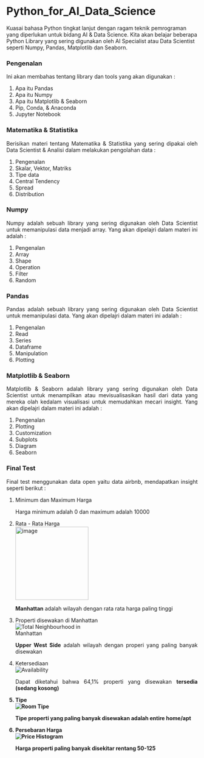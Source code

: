 # Python_for_AI_Data_Science
Kuasai bahasa Python tingkat lanjut dengan ragam teknik pemrograman yang diperlukan untuk bidang AI &amp; Data Science. Kita akan belajar beberapa Python Library yang sering digunakan oleh AI Specialist atau Data Scientist seperti Numpy, Pandas, Matplotlib dan Seaborn.

<h3>Pengenalan</h3>
<p align="justify">Ini akan membahas tentang library dan tools yang akan digunakan :</p>
<ol type="1">
  <li>Apa itu Pandas</li>
  <li>Apa itu Numpy</li>
  <li>Apa itu Matplotlib & Seaborn</li>
  <li>Pip, Conda, & Anaconda</li>
  <li>Jupyter Notebook</li>
</ol>

<h3>Matematika & Statistika</h3>
<p align="justify">Berisikan materi tentang Matematika & Statistika yang sering dipakai oleh Data Scientist & Analisi dalam melakukan pengolahan data :</p>
<ol type="1">
  <li>Pengenalan</li>
  <li>Skalar, Vektor, Matriks</li>
  <li>Tipe data</li>
  <li>Central Tendency</li>
  <li>Spread</li>
  <li>Distribution</li>
</ol>

<h3>Numpy</h3>
<p align="justify">Numpy adalah sebuah library yang sering digunakan oleh Data Scientist untuk memanipulasi data menjadi array. Yang akan dipelajri dalam materi ini adalah :</p>
<ol type="1">
  <li>Pengenalan</li>
  <li>Array</li>
  <li>Shape</li>
  <li>Operation</li>
  <li>Filter</li>
  <li>Random</li>
</ol>

<h3>Pandas</h3>
<p align="justify">Pandas adalah sebuah library yang sering digunakan oleh Data Scientist untuk memanipulasi data. Yang akan dipelajri dalam materi ini adalah :</p>
<ol type="1">
  <li>Pengenalan</li>
  <li>Read</li>
  <li>Series</li>
  <li>Dataframe</li>
  <li>Manipulation</li>
  <li>Plotting</li>
</ol>

<h3>Matplotlib & Seaborn</h3>
<p align="justify">Matplotlib & Seaborn adalah library yang sering digunakan oleh Data Scientist untuk menampilkan atau mevisualisasikan hasil dari data yang mereka olah kedalam visualisasi untuk memudahkan mecari insight. Yang akan dipelajri dalam materi ini adalah :</p>
<ol type="1">
  <li>Pengenalan</li>
  <li>Plotting</li>
  <li>Customization</li>
  <li>Subplots</li>
  <li>Diagram</li>
  <li>Seaborn</li>
</ol>

<h3>Final Test</h3>
<p align="justify">Final test menggunakan data open yaitu data airbnb, mendapatkan insight seperti berikut :</p>
<ol type="1">
  <li>Minimum dan Maximum Harga</li>
  <p align="justify">Harga minimum adalah 0 dan maximum adalah 10000</p>
  <li>Rata - Rata Harga</li>
  <img width="192" alt="image" src="https://github.com/AptaArkana/Python_for_AI_Data_Science/assets/79633073/a5a13a74-5510-4900-81e9-3121ee3710aa">
  <p align="justify"><b>Manhattan</b> adalah wilayah dengan rata rata harga paling tinggi</p>
  <li>Properti disewakan di Manhattan</li>
  <img src="https://github.com/AptaArkana/Python_for_AI_Data_Science/assets/79633073/e178506e-597d-4613-9e47-7f0f21b9305c" alt="Total Neighbourhood in Manhattan" style="max-width: 50%; height: auto;">
  <p align="justify"><b>Upper West Side</b> adalah wilayah dengan properi yang paling banyak disewakan</p>
  <li>Ketersediaan</li>
  <img src="https://github.com/AptaArkana/Python_for_AI_Data_Science/assets/79633073/1f365cc0-2a3b-4cb7-a993-d9a7701f06f5" alt="Availability" style="max-width: 50%; height: auto;">
  <p align="justify">Dapat diketahui bahwa 64,1% properti yang disewakan <b>tersedia (sedang kosong)</p>
  <li>Tipe</li>
  <img src="https://github.com/AptaArkana/Python_for_AI_Data_Science/assets/79633073/93f64e3d-81bc-4fcc-8499-da8ac1a2e193" alt="Room Tipe" style="max-width: 50%; height: auto;">
  <p align="justify">Tipe properti yang paling banyak disewakan adalah <b>entire home/apt</p>
  <li>Persebaran Harga</li>
  <img src="[https://github.com/AptaArkana/Python_for_AI_Data_Science/assets/79633073/178dc467-c52a-495b-b009-2f40344c9992](https://github.com/AptaArkana/Python_for_AI_Data_Science/assets/79633073/b22f814a-6d8c-4cd7-bbdc-e7a77fe150de)" alt="Price Histogram" style="max-width: 50%; height: auto;">
  <p align="justify">Harga properti paling banyak disekitar rentang <b>50-125</p>
</ol>
